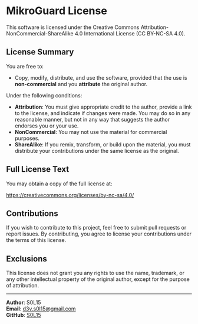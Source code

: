 # MikroGuard License

This software is licensed under the Creative Commons Attribution-NonCommercial-ShareAlike 4.0 International License (CC BY-NC-SA 4.0).

## License Summary

You are free to:
- Copy, modify, distribute, and use the software, provided that the use is **non-commercial** and you **attribute** the original author.

Under the following conditions:
- **Attribution**: You must give appropriate credit to the author, provide a link to the license, and indicate if changes were made. You may do so in any reasonable manner, but not in any way that suggests the author endorses you or your use.
- **NonCommercial**: You may not use the material for commercial purposes.
- **ShareAlike**: If you remix, transform, or build upon the material, you must distribute your contributions under the same license as the original.

## Full License Text

You may obtain a copy of the full license at:

https://creativecommons.org/licenses/by-nc-sa/4.0/

## Contributions

If you wish to contribute to this project, feel free to submit pull requests or report issues. By contributing, you agree to license your contributions under the terms of this license.

## Exclusions

This license does not grant you any rights to use the name, trademark, or any other intellectual property of the original author, except for the purpose of attribution.

---

**Author**: S0L15  
**Email**: [d3v.s0l15@gmail.com](mailto:d3v.s0l15@gmail.com)  
**GitHub**: [S0L15](https://github.com/S0L15)

